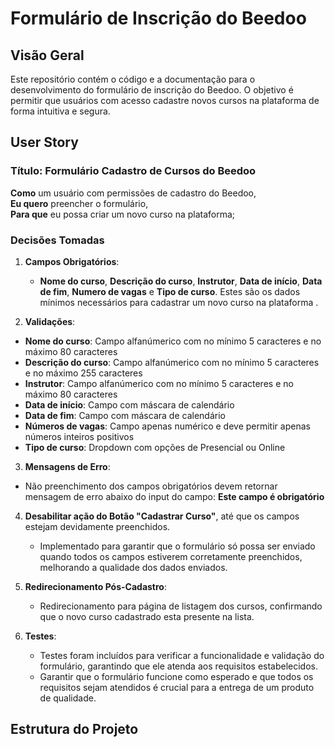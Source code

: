 # Formulário de Inscrição do Beedoo

## Visão Geral
Este repositório contém o código e a documentação para o desenvolvimento do formulário de inscrição do Beedoo. O objetivo é permitir que usuários com acesso cadastre novos cursos na plataforma de forma intuitiva e segura.

## User Story

### Título: Formulário Cadastro de Cursos do Beedoo

**Como** um usuário com permissões de cadastro do Beedoo,  
**Eu quero** preencher o formulário,  
**Para que** eu possa criar um novo curso na plataforma;

### Decisões Tomadas

1. **Campos Obrigatórios**: 
   - **Nome do curso**, **Descrição do curso**, **Instrutor**, **Data de início**, **Data de fim**, **Numero de vagas** e **Tipo de curso**. Estes são os dados mínimos necessários para cadastrar um novo curso na plataforma .

2. **Validações**:
  - **Nome do curso**: Campo alfanúmerico com no mínimo 5 caracteres e no máximo 80 caracteres
  - **Descrição do curso**: Campo alfanúmerico com no mínimo 5 caracteres e no máximo 255 caracteres
  - **Instrutor**: Campo alfanúmerico com no mínimo 5 caracteres e no máximo 80 caracteres
  - **Data de início**: Campo com máscara de calendário
  - **Data de fim**: Campo com máscara de calendário
  - **Números de vagas**: Campo apenas numérico e deve permitir apenas números inteiros positivos
  - **Tipo de curso**: Dropdown com opções de Presencial ou Online

3. **Mensagens de Erro**:
  - Não preenchimento dos campos obrigatórios devem retornar mensagem de erro abaixo do input do campo:
    **Este campo é obrigatório**

4. **Desabilitar ação do Botão "Cadastrar Curso"**, até que os campos estejam devidamente preenchidos.
   - Implementado para garantir que o formulário só possa ser enviado quando todos os campos estiverem corretamente preenchidos, melhorando a qualidade dos dados enviados.

5. **Redirecionamento Pós-Cadastro**:
   - Redirecionamento para página de listagem dos cursos, confirmando que o novo curso cadastrado esta presente na lista.

6. **Testes**:
   - Testes foram incluídos para verificar a funcionalidade e validação do formulário, garantindo que ele atenda aos requisitos estabelecidos.
   - Garantir que o formulário funcione como esperado e que todos os requisitos sejam atendidos é crucial para a entrega de um produto de qualidade.

## Estrutura do Projeto

